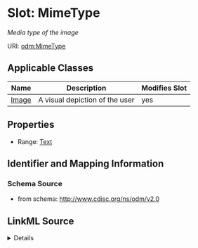 # Slot: MimeType


_Media type of the image_



URI: [odm:MimeType](http://www.cdisc.org/ns/odm/v2.0/MimeType)



<!-- no inheritance hierarchy -->




## Applicable Classes

| Name | Description | Modifies Slot |
| --- | --- | --- |
[Image](Image.md) | A visual depiction of the user |  yes  |







## Properties

* Range: [Text](Text.md)





## Identifier and Mapping Information







### Schema Source


* from schema: http://www.cdisc.org/ns/odm/v2.0




## LinkML Source

<details>
```yaml
name: MimeType
description: Media type of the image
from_schema: http://www.cdisc.org/ns/odm/v2.0
rank: 1000
alias: MimeType
domain_of:
- Image
range: text

```
</details>
